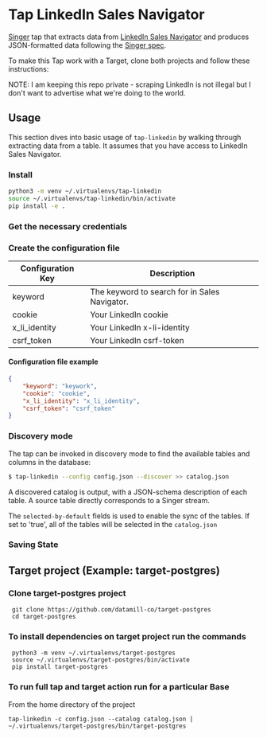 # Tap LinkedIn Sales Navigator

[Singer](https://www.singer.io/) tap that extracts data from [LinkedIn Sales Navigator](https://www.linkedin.com/sales) and produces JSON-formatted data following the [Singer spec](https://github.com/singer-io/getting-started/blob/master/docs/SPEC.md).

To make this Tap work with a Target, clone both projects and follow these instructions:

NOTE: I am keeping this repo private - scraping LinkedIn is not illegal but I don't want to advertise what we're doing to the world.

## Usage

This section dives into basic usage of `tap-linkedin` by walking through extracting
data from a table. It assumes that you have access to LinkedIn Sales Navigator.

### Install

```bash
python3 -m venv ~/.virtualenvs/tap-linkedin
source ~/.virtualenvs/tap-linkedin/bin/activate
pip install -e .
```

### Get the necessary credentials


### Create the configuration file

| Configuration Key   | Description                                                                                              |
|---------------------|----------------------------------------------------------------------------------------------------------|
| keyword             | The keyword to search for in Sales Navigator.                                                            |
| cookie              | Your LinkedIn cookie                                                                                     |
| x_li_identity       | Your LinkedIn x-li-identity                                                                              |
| csrf_token          | Your LinkedIn csrf-token                                                                                 |



#### Configuration file example


```json
{
    "keyword": "keywork",
    "cookie": "cookie",
    "x_li_identity": "x_li_identity",
    "csrf_token": "csrf_token"
}
```


### Discovery mode

The tap can be invoked in discovery mode to find the available tables and
columns in the database:

```bash
$ tap-linkedin --config config.json --discover >> catalog.json

```

A discovered catalog is output, with a JSON-schema description of each table. A
source table directly corresponds to a Singer stream.

The `selected-by-default` fields is used to enable the sync of the tables. If set to 'true', all of the tables will be 
selected in the `catalog.json` 

### Saving State


## Target project (Example: target-postgres) 

### Clone target-postgres project

```shell
 git clone https://github.com/datamill-co/target-postgres
 cd target-postgres
```

### To install dependencies on target project run the commands

```shell
 python3 -m venv ~/.virtualenvs/target-postgres
 source ~/.virtualenvs/target-postgres/bin/activate
 pip install target-postgres
```

### To run full tap and target action run for a particular Base

From the home directory of the project 

```shell
tap-linkedin -c config.json --catalog catalog.json | ~/.virtualenvs/target-postgres/bin/target-postgres 
```
